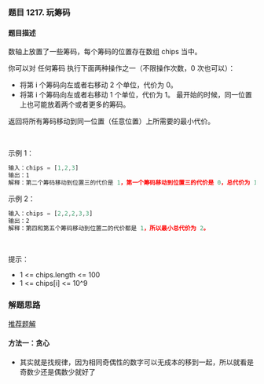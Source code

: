 ### 题目 1217. 玩筹码
#### 题目描述
数轴上放置了一些筹码，每个筹码的位置存在数组 chips 当中。

你可以对 任何筹码 执行下面两种操作之一（不限操作次数，0 次也可以）：

- 将第 i 个筹码向左或者右移动 2 个单位，代价为 0。
- 将第 i 个筹码向左或者右移动 1 个单位，代价为 1。
最开始的时候，同一位置上也可能放着两个或者更多的筹码。

返回将所有筹码移动到同一位置（任意位置）上所需要的最小代价。

 

示例 1：

```js
输入：chips = [1,2,3]
输出：1
解释：第二个筹码移动到位置三的代价是 1，第一个筹码移动到位置三的代价是 0，总代价为 1。
```
示例 2：

```js
输入：chips = [2,2,2,3,3]
输出：2
解释：第四和第五个筹码移动到位置二的代价都是 1，所以最小总代价为 2。
```
 

提示：

- 1 <= chips.length <= 100
- 1 <= chips[i] <= 10^9

### 解题思路
[推荐题解](https://leetcode-cn.com/problems/minimum-cost-to-move-chips-to-the-same-position/solution/yong-tan-xin-si-xiang-lai-zhao-gui-lu-chao-xiang-x/)
#### 方法一：贪心
- 其实就是找规律，因为相同奇偶性的数字可以无成本的移到一起，所以就看是奇数少还是偶数少就好了
